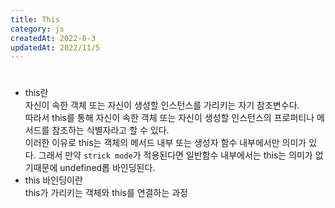```yaml
---
title: This
category: js
createdAt: 2022-8-3
updatedAt: 2022/11/5
---
```


# <This>

- this란  
  자신이 속한 객체 또는 자신이 생성할 인스턴스를 가리키는 자기 참조변수다.  
  따라서 this를 통해 자신이 속한 객체 또는 자신이 생성할 인스턴스의 프로퍼티나 메서드를 참조하는 식별자라고 할 수 있다.  
  이러한 이유로 this는 객체의 메서드 내부 또는 생성자 함수 내부에서만 의미가 있다. 그래서 만약 `strick mode`가 적용된다면 일반함수 내부에서는 this는 의미가 없기때문에 undefined롭 바인딩된다.
- this 바인딩이란  
  this가 가리키는 객체와 this를 연결하는 과정
